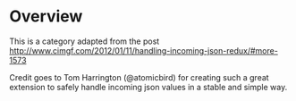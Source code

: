 # Overview

This is a category adapted from the post
http://www.cimgf.com/2012/01/11/handling-incoming-json-redux/#more-1573

Credit goes to Tom Harrington (@atomicbird) for creating such a great extension to
safely handle incoming json values in a stable and simple way.
